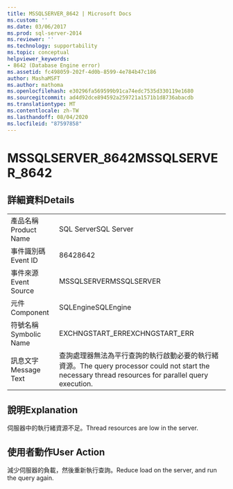 ```yaml
---
title: MSSQLSERVER_8642 | Microsoft Docs
ms.custom: ''
ms.date: 03/06/2017
ms.prod: sql-server-2014
ms.reviewer: ''
ms.technology: supportability
ms.topic: conceptual
helpviewer_keywords:
- 8642 (Database Engine error)
ms.assetid: fc498059-202f-4d0b-8599-4e784b47c186
author: MashaMSFT
ms.author: mathoma
ms.openlocfilehash: e30296fa569599b91ca74edc7535d330119e1680
ms.sourcegitcommit: ad4d92dce894592a259721a1571b1d8736abacdb
ms.translationtype: MT
ms.contentlocale: zh-TW
ms.lasthandoff: 08/04/2020
ms.locfileid: "87597858"
---
```

# <a name="mssqlserver_8642"></a><span data-ttu-id="8b579-102">MSSQLSERVER_8642</span><span class="sxs-lookup"><span data-stu-id="8b579-102">MSSQLSERVER_8642</span></span>
    
## <a name="details"></a><span data-ttu-id="8b579-103">詳細資料</span><span class="sxs-lookup"><span data-stu-id="8b579-103">Details</span></span>  
  
|||  
|-|-|  
|<span data-ttu-id="8b579-104">產品名稱</span><span class="sxs-lookup"><span data-stu-id="8b579-104">Product Name</span></span>|<span data-ttu-id="8b579-105">SQL Server</span><span class="sxs-lookup"><span data-stu-id="8b579-105">SQL Server</span></span>|  
|<span data-ttu-id="8b579-106">事件識別碼</span><span class="sxs-lookup"><span data-stu-id="8b579-106">Event ID</span></span>|<span data-ttu-id="8b579-107">8642</span><span class="sxs-lookup"><span data-stu-id="8b579-107">8642</span></span>|  
|<span data-ttu-id="8b579-108">事件來源</span><span class="sxs-lookup"><span data-stu-id="8b579-108">Event Source</span></span>|<span data-ttu-id="8b579-109">MSSQLSERVER</span><span class="sxs-lookup"><span data-stu-id="8b579-109">MSSQLSERVER</span></span>|  
|<span data-ttu-id="8b579-110">元件</span><span class="sxs-lookup"><span data-stu-id="8b579-110">Component</span></span>|<span data-ttu-id="8b579-111">SQLEngine</span><span class="sxs-lookup"><span data-stu-id="8b579-111">SQLEngine</span></span>|  
|<span data-ttu-id="8b579-112">符號名稱</span><span class="sxs-lookup"><span data-stu-id="8b579-112">Symbolic Name</span></span>|<span data-ttu-id="8b579-113">EXCHNGSTART_ERR</span><span class="sxs-lookup"><span data-stu-id="8b579-113">EXCHNGSTART_ERR</span></span>|  
|<span data-ttu-id="8b579-114">訊息文字</span><span class="sxs-lookup"><span data-stu-id="8b579-114">Message Text</span></span>|<span data-ttu-id="8b579-115">查詢處理器無法為平行查詢的執行啟動必要的執行緒資源。</span><span class="sxs-lookup"><span data-stu-id="8b579-115">The query processor could not start the necessary thread resources for parallel query execution.</span></span>|  
  
## <a name="explanation"></a><span data-ttu-id="8b579-116">說明</span><span class="sxs-lookup"><span data-stu-id="8b579-116">Explanation</span></span>  
 <span data-ttu-id="8b579-117">伺服器中的執行緒資源不足。</span><span class="sxs-lookup"><span data-stu-id="8b579-117">Thread resources are low in the server.</span></span>  
  
## <a name="user-action"></a><span data-ttu-id="8b579-118">使用者動作</span><span class="sxs-lookup"><span data-stu-id="8b579-118">User Action</span></span>  
 <span data-ttu-id="8b579-119">減少伺服器的負載，然後重新執行查詢。</span><span class="sxs-lookup"><span data-stu-id="8b579-119">Reduce load on the server, and run the query again.</span></span>  
  
  

